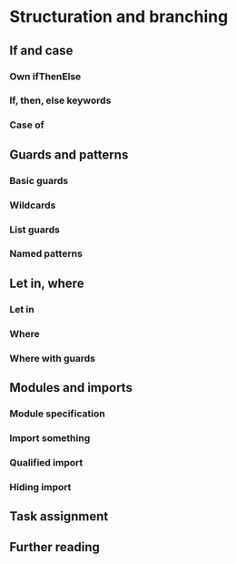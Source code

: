 # Structuration and branching

## If and case

### Own ifThenElse

### If, then, else keywords

### Case of

## Guards and patterns

### Basic guards

### Wildcards

### List guards

### Named patterns

## Let in, where

### Let in

### Where

### Where with guards

## Modules and imports

### Module specification

### Import something

### Qualified import

### Hiding import

## Task assignment

## Further reading
